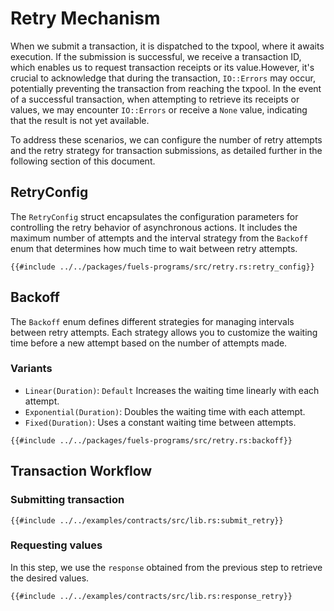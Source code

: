 # Retry Mechanism

When we submit a transaction, it is dispatched to the txpool, where it awaits execution. If the submission is successful, we receive a transaction ID, which enables us to request transaction receipts or its value.However, it's crucial to acknowledge that during the transaction, `IO::Errors` may occur, potentially preventing the transaction from reaching the txpool.
In the event of a successful transaction, when attempting to retrieve its receipts or values, we may encounter `IO::Errors` or receive a `None` value, indicating that the result is not yet available.

To address these scenarios, we can configure the number of retry attempts and the retry strategy for transaction submissions, as detailed further in the following section of this document.

## RetryConfig

The `RetryConfig` struct encapsulates the configuration parameters for controlling the retry behavior of asynchronous actions. It includes the maximum number of attempts and the interval strategy from the `Backoff` enum that determines how much time to wait between retry attempts.

```rust, ignore
{{#include ../../packages/fuels-programs/src/retry.rs:retry_config}}
```

## Backoff

The `Backoff` enum defines different strategies for managing intervals between retry attempts.
Each strategy allows you to customize the waiting time before a new attempt based on the number of attempts made.

### Variants

- `Linear(Duration)`: `Default` Increases the waiting time linearly with each attempt.
- `Exponential(Duration)`: Doubles the waiting time with each attempt.
- `Fixed(Duration)`: Uses a constant waiting time between attempts.

```rust, ignore
{{#include ../../packages/fuels-programs/src/retry.rs:backoff}}
```

## Transaction Workflow

### Submitting transaction

```rust, ignore
{{#include ../../examples/contracts/src/lib.rs:submit_retry}}
```

### Requesting values

In this step, we use the `response` obtained from the previous step to retrieve the desired values.

```rust, ignore
{{#include ../../examples/contracts/src/lib.rs:response_retry}}
```

